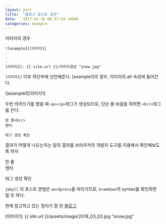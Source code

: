 ```yaml
---
layout: post
title:  "블로그 포스트 초안"
date:   2017-01-26 00:37:54 +0900
categories: example
---
```


이미지의 경우

```
![example1][이미지1]
.
.
.
[이미지1]: {{ site.url }}/이미지경로 "snow.jpg"
```

`[이미지1]` 이후 하단부에 선언해준다.
[example1]의 경우, 이미지의 alt 속성에 들어간다.

![example1][이미지1]

두번 띄어쓰기를 했을 때 `<p></p>`태그가 생성되므로, 단순 줄 바꿈을 하려면 `<br/>`태그를 쓴다.

``` 
햔 줄<br/>
엔터

태그 생성 확인
```

결과가 어떻게 나오는지는 밑의 결과를 브라우저의 개발자 도구를 이용해서 확인해보도록 하자

한 줄<br/>
엔터

태그 생성 확인


`jekyll` 의 포스트 문법은 `wordpress`를 따라가므로, `kramdown`의 syntax를 확인하면 될 듯 하다.

현재 참고하고 있는 정리가 잘 된 [블로그](http://blog.kalkin7.com/2014/02/05/wordpress-markdown-quick-reference-for-koreans/ "워드프레스 마크다운(Markdown) 문법 설명")

[이미지1]: {{ site.url }}/assets/image/2018_03_02.jpg "snow.jpg"
